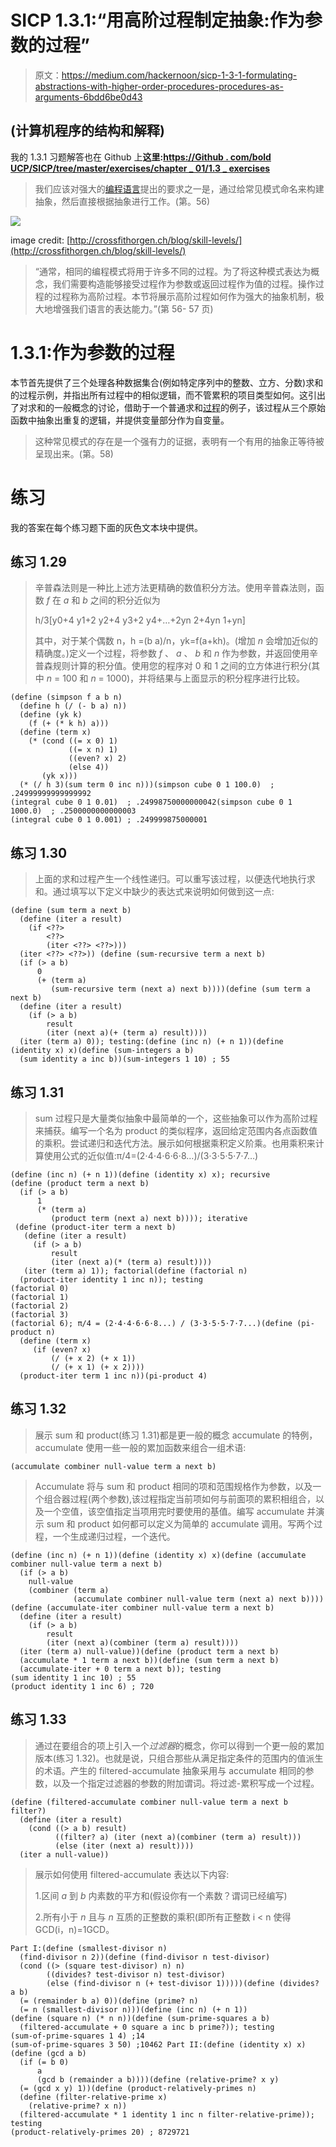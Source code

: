 # SICP 1.3.1:“用高阶过程制定抽象:作为参数的过程”

> 原文：<https://medium.com/hackernoon/sicp-1-3-1-formulating-abstractions-with-higher-order-procedures-procedures-as-arguments-6bdd6be0d43>

## (计算机程序的结构和解释)

我的 1.3.1 习题解答也在 Github 上**这里:[https://Github . com/bold UCP/SICP/tree/master/exercises/chapter _ 01/1.3 _ exercises](https://github.com/bolducp/SICP/tree/master/exercises/chapter_01/1.3_exercises)**

> 我们应该对强大的[编程语言](https://hackernoon.com/tagged/programming)提出的要求之一是，通过给常见模式命名来构建抽象，然后直接根据抽象进行工作。(第。56)

![](img/6b8c1812578fee538d70978cd916abfa.png)

image credit: [http://crossfithorgen.ch/blog/skill-levels/](http://crossfithorgen.ch/blog/skill-levels/)

> “通常，相同的编程模式将用于许多不同的过程。为了将这种模式表达为概念，我们需要构造能够接受过程作为参数或返回过程作为值的过程。操作过程的过程称为高阶过程。本节将展示高阶过程如何作为强大的抽象机制，极大地增强我们语言的表达能力。”(第 56- 57 页)

# 1.3.1:作为参数的过程

本节首先提供了三个处理各种数据集合(例如特定序列中的整数、立方、分数)求和的过程示例，并指出所有过程中的相似逻辑，而不管累积的项目类型如何。这引出了对求和的一般概念的讨论，借助于一个普通求和[过程](https://hackernoon.com/tagged/procedure)的例子，该过程从三个原始函数中抽象出重复的逻辑，并提供变量部分作为自变量。

> 这种常见模式的存在是一个强有力的证据，表明有一个有用的抽象正等待被呈现出来。(第。58)

# 练习

我的答案在每个练习题下面的灰色文本块中提供。

## 练习 1.29

> 辛普森法则是一种比上述方法更精确的数值积分方法。使用辛普森法则，函数 *f* 在 *a* 和 *b* 之间的积分近似为
> 
> h/3[y0+4 y1+2 y2+4 y3+2 y4+…+2yn 2+4yn 1+yn]
> 
> 其中，对于某个偶数 n，h =(b a)/n，yk=f(a+kh)。(增加 *n* 会增加近似的精确度。)定义一个过程，将参数 *f* 、 *a* 、 *b* 和 *n* 作为参数，并返回使用辛普森规则计算的积分值。使用您的程序对 0 和 1 之间的立方体进行积分(其中 *n* = 100 和 *n* = 1000)，并将结果与上面显示的积分程序进行比较。

```
(define (simpson f a b n)
  (define h (/ (- b a) n))
  (define (yk k)
    (f (+ (* k h) a)))
  (define (term x)
    (* (cond ((= x 0) 1)
             ((= x n) 1)
             ((even? x) 2)
             (else 4))
       (yk x)))
  (* (/ h 3)(sum term 0 inc n)))(simpson cube 0 1 100.0)  ; .24999999999999992
(integral cube 0 1 0.01)  ; .24998750000000042(simpson cube 0 1 1000.0)  ; .2500000000000003
(integral cube 0 1 0.001) ; .249999875000001
```

## **练习 1.30**

> 上面的求和过程产生一个线性递归。可以重写该过程，以便迭代地执行求和。通过填写以下定义中缺少的表达式来说明如何做到这一点:

```
(define (sum term a next b)
  (define (iter a result)
    (if <??>
        <??>
        (iter <??> <??>)))
  (iter <??> <??>)) (define (sum-recursive term a next b)
  (if (> a b)
      0
      (+ (term a)
         (sum-recursive term (next a) next b))))(define (sum term a next b)
  (define (iter a result)
    (if (> a b)
        result
        (iter (next a)(+ (term a) result))))
  (iter (term a) 0)); testing:(define (inc n) (+ n 1))(define (identity x) x)(define (sum-integers a b)
  (sum identity a inc b))(sum-integers 1 10) ; 55
```

## **练习 1.31**

> sum 过程只是大量类似抽象中最简单的一个，这些抽象可以作为高阶过程来捕获。编写一个名为 product 的类似程序，返回给定范围内各点函数值的乘积。尝试递归和迭代方法。展示如何根据乘积定义阶乘。也用乘积来计算使用公式的近似值:π/4=(2⋅4⋅4⋅6⋅6⋅8…)/(3⋅3⋅5⋅5⋅7⋅7…)

```
(define (inc n) (+ n 1))(define (identity x) x); recursive
(define (product term a next b)
  (if (> a b)
      1
      (* (term a)
         (product term (next a) next b)))); iterative
 (define (product-iter term a next b)
   (define (iter a result)
     (if (> a b)
         result
         (iter (next a)(* (term a) result))))
   (iter (term a) 1)); factorial(define (factorial n)
  (product-iter identity 1 inc n)); testing
(factorial 0)
(factorial 1)
(factorial 2)
(factorial 3)
(factorial 6); π/4 = (2⋅4⋅4⋅6⋅6⋅8...) / (3⋅3⋅5⋅5⋅7⋅7...)(define (pi-product n)
  (define (term x)
     (if (even? x)
         (/ (+ x 2) (+ x 1))
         (/ (+ x 1) (+ x 2))))
  (product-iter term 1 inc n))(pi-product 4)
```

## 练习 1.32

> 展示 sum 和 product(练习 1.31)都是更一般的概念 accumulate 的特例，accumulate 使用一些一般的累加函数来组合一组术语:

```
(accumulate combiner null-value term a next b)
```

> Accumulate 将与 sum 和 product 相同的项和范围规格作为参数，以及一个组合器过程(两个参数),该过程指定当前项如何与前面项的累积相组合，以及一个空值，该空值指定当项用完时要使用的基值。编写 accumulate 并演示 sum 和 product 如何都可以定义为简单的 accumulate 调用。写两个过程，一个生成递归过程，一个迭代。

```
(define (inc n) (+ n 1))(define (identity x) x)(define (accumulate combiner null-value term a next b)
  (if (> a b)
    null-value
    (combiner (term a)
              (accumulate combiner null-value term (next a) next b))))(define (accumulate-iter combiner null-value term a next b)
  (define (iter a result)
    (if (> a b)
        result
        (iter (next a)(combiner (term a) result))))
  (iter (term a) null-value))(define (product term a next b)
  (accumulate * 1 term a next b))(define (sum term a next b)
  (accumulate-iter + 0 term a next b)); testing
(sum identity 1 inc 10) ; 55
(product identity 1 inc 6) ; 720
```

## 练习 1.33

> 通过在要组合的项上引入一个*过滤器*的概念，你可以得到一个更一般的累加版本(练习 1.32)。也就是说，只组合那些从满足指定条件的范围内的值派生的术语。产生的 filtered-accumulate 抽象采用与 accumulate 相同的参数，以及一个指定过滤器的参数的附加谓词。将过滤-累积写成一个过程。

```
(define (filtered-accumulate combiner null-value term a next b filter?)
  (define (iter a result)
    (cond ((> a b) result)
          ((filter? a) (iter (next a)(combiner (term a) result)))
          (else (iter (next a) result))))
  (iter a null-value))
```

> 展示如何使用 filtered-accumulate 表达以下内容:
> 
> 1.区间 *a* 到 *b* 内素数的平方和(假设你有一个素数？谓词已经编写)
> 
> 2.所有小于 *n* 且与 *n* 互质的正整数的乘积(即所有正整数 i < n 使得 GCD(i，n)=1GCD。

```
Part I:(define (smallest-divisor n)
  (find-divisor n 2))(define (find-divisor n test-divisor)
  (cond ((> (square test-divisor) n) n)
        ((divides? test-divisor n) test-divisor)
        (else (find-divisor n (+ test-divisor 1)))))(define (divides? a b)
  (= (remainder b a) 0))(define (prime? n)
  (= n (smallest-divisor n)))(define (inc n) (+ n 1))
(define (square n) (* n n))(define (sum-prime-squares a b)
  (filtered-accumulate + 0 square a inc b prime?)); testing
(sum-of-prime-squares 1 4) ;14
(sum-of-prime-squares 3 50) ;10462 Part II:(define (identity x) x)(define (gcd a b)
  (if (= b 0)
      a
      (gcd b (remainder a b))))(define (relative-prime? x y)
  (= (gcd x y) 1))(define (product-relatively-primes n)
  (define (filter-relative-prime x)
    (relative-prime? x n))
  (filtered-accumulate * 1 identity 1 inc n filter-relative-prime)); testing
(product-relatively-primes 20) ; 8729721
```
